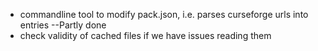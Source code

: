* commandline tool to modify pack.json, i.e. parses curseforge urls into entries --Partly done
* check validity of cached files if we have issues reading them